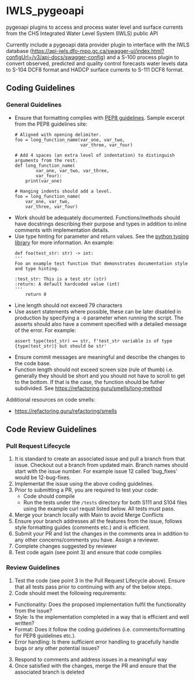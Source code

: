 # IWLS_pygeoapi

pygeoapi plugins to access and process water level and surface currents from the CHS Integrated Water Level System (IWLS) public API

Currently include a pygeoapi data provider plugin to interface with the IWLS database (https://api-iwls.dfo-mpo.gc.ca/swagger-ui/index.html?configUrl=/v3/api-docs/swagger-config) and a S-100 process plugin to convert observed, predicted and quality control forecasts water levels data to S-104 DCF8 format and HADCP surface currents to S-111 DCF8 format.


## Coding Guidelines

### General Guidelines
* Ensure that formatting complies with [PEP8 guidelines](https://peps.python.org/pep-0008/). Sample excerpt from the PEP8 guidelines site:
    ```
    # Aligned with opening delimiter.
    foo = long_function_name(var_one, var_two,
                             var_three, var_four)

    # Add 4 spaces (an extra level of indentation) to distinguish arguments from the rest.
    def long_function_name(
            var_one, var_two, var_three,
            var_four):
        print(var_one)

    # Hanging indents should add a level.
    foo = long_function_name(
        var_one, var_two,
        var_three, var_four)
    ```
* Work should be adequately documented. Functions/methods should have docstrings describing their purpose and types in addition to inline comments with implementation details.
* Use type hinting for parameter and return values. See the [python typing library](https://docs.python.org/3/library/typing.html) for more information. An example:
    ```
    def foo(test_str: str) -> int:
    '''
    Foo an example test function that demonstrates documentation style and type hinting.

    :test_str: This is a test str (str)
    :return: A default hardcoded value (int)
    '''
        return 0
    ```
* Line length should not exceed 79 characters
* Use assert statements where possible, these can be later disabled in production by specifying a `-O` parameter when running the script. The asserts should also have a comment specified with a detailed message of the error. For example:
    ```
    assert type(test_str) == str, f'test_str variable is of type {type(test_str)} but should be str'
    ```
* Ensure commit messages are meaningful and describe the changes to the code base.
* Function length should not exceed screen size (rule of thumb) i.e. generally they should be short and you should not have to scroll to get to the bottom. If that is the case, the function should be futher subdivided. See https://refactoring.guru/smells/long-method

Additional resources on code smells:
* https://refactoring.guru/refactoring/smells

## Code Review Guidelines

### Pull Request Lifecycle

1. It is standard to create an associated issue and pull a branch from that issue. Checkout out a branch from updated main. Branch names should start with the issue number. For example issue 12 called 'bug_fixes' would be 12-bug-fixes.
2. Implementat the issue using the above coding guidelines.
3. Prior to submitting a PR, you are required to test your code:
    * Code should compile
    * Run the tests under the `/tests` directory for both S111 and S104 files using the example curl requst listed below. All tests must pass.
4. Merge your branch locally with Main to avoid Merge Conflicts
5. Ensure your branch addresses all the features from the issue, follows style formatting guides (comments etc.) and is efficient.
4. Submit your PR and list the changes in the comments area in addition to any other concerns/comments you have. Assign a reviewer.
6. Complete changes suggested by reviewer
7. Test code again (see point 3) and ensure that code compiles

### Review Guidelines

1. Test the code (see point 3 in the Pull Request Lifecycle above). Ensure that all tests pass prior to continuing with any of the below steps.
2. Code should meet the following requirements:
  * Functionality: Does the proposed implementation fulfil the functionality from the issue?
  * Style: Is the implementation completed in a way that is efficient and well written?
  * Format: Does it follow the coding guidelines (i.e. comments/formatting for PEP8 guidelines etc.).
  * Error handling: Is there sufficient error handling to gracefully handle bugs or any other potential issues?
3. Respond to comments and address issues in a meaningful way
4. Once satisfied with the changes, merge the PR and ensure that the associated branch is deleted
